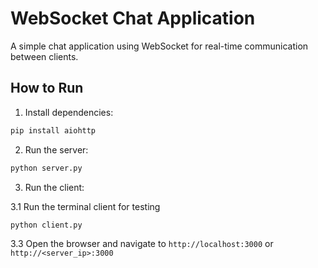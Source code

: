 # WebSocket Chat Application

A simple chat application using WebSocket for real-time communication between clients.

## How to Run

1. Install dependencies:

```bash
pip install aiohttp
```

2. Run the server:

```bash
python server.py
```

3. Run the client:

3.1 Run the terminal client for testing

```bash
python client.py
```

3.3 Open the browser and navigate to `http://localhost:3000` or `http://<server_ip>:3000`


